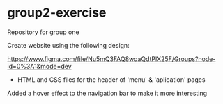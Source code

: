 # group2-exercise

Repository for group one

Create website using the following design:

https://www.figma.com/file/Nu5mQ3FAQ8woaQdtPlX25F/Groups?node-id=0%3A1&mode=dev

- HTML and CSS files for the header of 'menu' & 'aplication' pages

Added a hover effect to the navigation bar to make it more interesting
